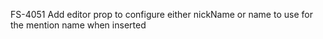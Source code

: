 FS-4051 Add editor prop to configure either nickName or name to use for the mention name when inserted
